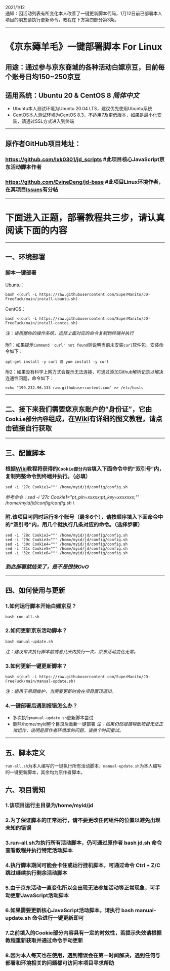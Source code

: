 2021/1/12\
通知：因活动列表有所变化本人改善了一键更新脚本代码，1月12日前已部署本人项目的朋友请执行更新命令，教程在下方第四部分第3条。

***

# 《京东薅羊毛》一键部署脚本 For Linux
## 用途：通过参与京东商城的各种活动白嫖京豆，目前每个账号日均150~250京豆
## 适用系统：Ubuntu 20 & CentOS 8 _简体中文_
- Ubuntu本人测试环境为Ubuntu 20.04 LTS，建议优先使用Ubuntu系统
- CentOS本人测试环境为CentOS 8.3，不适用7及更低版本，如果是最小化安装，请通过SSL方式进入到终端

***

## 原作者GitHub项目地址：
### https://github.com/lxk0301/jd_scripts  #此项目核心JavaScript京东活动脚本作者
### https://github.com/EvineDeng/jd-base   #此项目Linux环境作者，在其项目[Issues](https://github.com/EvineDeng/jd-base/issues/185)有分帖
    
***

# 下面进入正题，部署教程共三步，请认真阅读下面的内容
    
***

## 一、环境部署
### 脚本一键部署
Ubuntu：

    bash <(curl -L https://raw.githubusercontent.com/SuperManito/JD-FreeFuck/main/install-ubuntu.sh)
CentOS：

    bash <(curl -L https://raw.githubusercontent.com/SuperManito/JD-FreeFuck/main/install-centos.sh)
_注：请根据你的操作系统，选择上面对应的命令复制到终端并执行_\
\
附1：如果提示`Command 'curl' not found`则说明当前未安装`curl`软件包，安装命令如下：

    apt-get install -y curl 或 yum install -y curl
附2：如果没有科学上网方式会提示无法连接，可通过添加Github解析记录以解决连通性问题，命令如下：

    echo "199.232.96.133 raw.githubusercontent.com" >> /etc/hosts
    
***

## 二、接下来我们需要您京东账户的“身份证”，它由`Cookie部分内容`组成，在[Wiki](https://github.com/SuperManito/JD-FreeFuck/wiki/GetCookies)有详细的图文教程，请点击链接自行获取

***

## 三、配置脚本
### 根据[Wiki](https://github.com/SuperManito/JD-FreeFuck/wiki/GetCookies)教程将获得的`Cookie部分内容`填入下面命令中的“双引号”内，复制完整命令到终端并执行。（必填）
    sed -i '27c Cookie1=""' /home/myid/jd/config/config.sh
_参考命令：sed -i '27c Cookie1="pt_pin=xxxxx;pt_key=xxxxxxx;"' /home/myid/jd/config/config.sh_
\
### 附.该项目可同时运行多个账号（最多6个），请按顺序填入下面命令中的“双引号”内，用几个就执行几条对应的命令。（选择步骤）

    sed -i '28c Cookie2=""' /home/myid/jd/config/config.sh
    sed -i '29c Cookie3=""' /home/myid/jd/config/config.sh
    sed -i '30c Cookie4=""' /home/myid/jd/config/config.sh
    sed -i '31c Cookie5=""' /home/myid/jd/config/config.sh
    sed -i '32c Cookie6=""' /home/myid/jd/config/config.sh

### _到此部署就结束了，是不是很快OvO_

***

## 四、如何使用与更新
### 1.如何运行脚本开始白嫖京豆？
    bash run-all.sh
### 2.如何更新京东活动脚本？
    bash manual-update.sh
_注：建议每次执行脚本前或者几天内执行一次，京东活动变化无常。_
### 3.如何更新一键更新脚本？
    bash <(curl -L https://raw.githubusercontent.com/SuperManito/JD-FreeFuck/main/manual-update.sh)
_注：适用于后期维护，当需要更新时会在项目置顶通知。_
### 4.一键部署后遇到报错怎么办？
- 多次执行`manual-update.sh`更新脚本尝试
- 删除/home/myid整个目录后重新一键部署
_注：如果仍然报错导致项目无法正常运作，说明是原作者环境库的问题，请换个时间重试。_
    
***

## 五、脚本定义
`run-all.sh`为本人编写的一键执行所有活动脚本，`manual-update.sh`为本人编写的一键更新脚本，其余均为原作者脚本。
## 六、项目需知
### 1.该项目运行主目录为/home/myid/jd
### 2.为了保证脚本的正常运行，请不要更改任何组件的位置以避免出现未知的错误
### 3.run-all.sh为执行所有活动脚本，仍可通过原作者 bash jd.sh 命令查看教程并执行特定活动脚本
### 4.执行脚本期间可能会卡住或运行挂机脚本，可通过命令 Ctrl + Z/C 跳过继续执行剩余活动脚本
### 5.由于京东活动一直变化所以会出现无法参加活动等正常现象，可手动更新JavaScript活动脚本
### 6.如果需要更新核心JavaScript活动脚本，请执行 bash manual-update.sh 命令进行一键更新即可
### 7.之前填入的Cookie部分内容具有一定的时效性，若提示失效请根据教程重新获取并通过命令手动更新
### 8.因为本人每天也在使用，遇到错误会在第一时间解决，遇到任何与部署和环境相关的问题都可访问本项目寻求帮助
